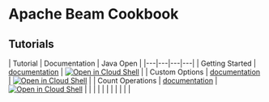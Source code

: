 # Apache Beam Cookbook


## Tutorials
| Tutorial  | Documentation |  Java Open  |
|---|---|---|---|
| Getting Started  | [documentation](/docs/java/tutorials/getting_started.md)  | [![Open in Cloud Shell](https://gstatic.com/cloudssh/images/open-btn.png)](https://console.cloud.google.com/cloudshell/open?git_repo=https://github.com/arunneoz/beamcookbook&tutorial=docs/java/tutorials/getting_started.md)  |
| Custom Options  | [documentation](/docs/java/tutorials/custom_options.md)  | [![Open in Cloud Shell](https://gstatic.com/cloudssh/images/open-btn.png)](https://console.cloud.google.com/cloudshell/open?git_repo=https://github.com/arunneoz/beamcookbook&page=editor&open_in_editor=tutorials/java/custom-options/src/main/java/com/gcp/cookbook/StarterPipeline.java&tutorial=docs/tutorials/custom_options.md)  |
| Count Operations  | [documentation](/docs/java/tutorials/03-elementlevelxform-count.md)  | [![Open in Cloud Shell](https://gstatic.com/cloudssh/images/open-btn.png)](https://console.cloud.google.com/cloudshell/open?git_repo=https://github.com/arunneoz/beamcookbook&page=editor&open_in_editor=tutorials/java/03-elementlevelxform-count/src/main/java/com/gcp/cookbook/CountPipeline.java&tutorial=docs/tutorials/03-elementlevelxform-count.md)  |
|   |   |   |   |
|   |   |   |   |